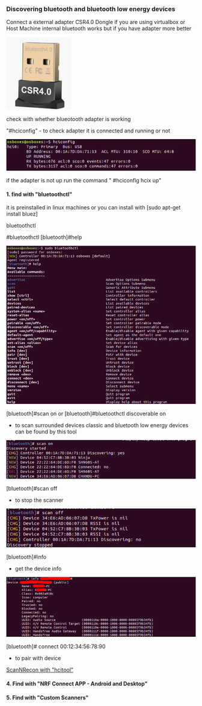 ### Discovering bluetooth and bluetooth low energy devices

Connect a external adapter CSR4.0 Dongle if you are using virtualbox or Host Machine internal bluetooth works but if you have adapter more better
   
   
   ![](photos/csr.PNG)
   

check with whether blueotooth adapter is working 

"#hciconfig" - to check adapter it is connected and running or not 
   
   ![](photos/hciconfig.PNG)

if the adapter is not up run the command " #hciconfig hcix up"

#### 1. find with "bluetoothctl"

it is preinstalled in linux machines or you can install with [sudo apt-get install bluez]

   bluetoothctl
    
   #bluetoothctl 
   [bluetooth]#help
   
   ![](photos/bluetoothctl-help.PNG)
            
   [bluetooth]#scan on 
   or 
   [bluetooth]#bluetoothctl discoverable on
   - to scan surrounded devices classic and bluetooth low energy devices can be found by this tool 
   
   ![](photos/bluetoothctl-help-scan-on.PNG)
            
   [bluetooth]#scan off
   - to stop the scanner
   
   ![](photos/bluetoothctl-help-scan-on-off.PNG)
      
   [bluetooth]#info <Target MAC ID>
   - get the device info 
   
   ![](photos/infromationgathering.png)
   
   [bluetooth]# connect 00:12:34:56:78:90
   - to pair with device
   
   
   

   
   [ScanNRecon with "hcitool"](https://github.com/V33RU/BLE-UAE/blob/master/scanNrecon/hcitool.md)
   
   

   
   
#### 4. Find with "NRF Connect APP - Android and Desktop"
#### 5. Find with "Custom Scanners"

